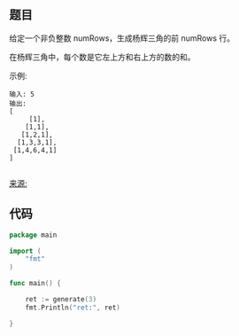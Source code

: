 ## 题目

给定一个非负整数 numRows，生成杨辉三角的前 numRows 行。

在杨辉三角中，每个数是它左上方和右上方的数的和。

示例:
~~~
输入: 5
输出:
[
     [1],
    [1,1],
   [1,2,1],
  [1,3,3,1],
 [1,4,6,4,1]
]


~~~
[来源:](https://leetcode-cn.com/problems/pascals-triangle/description/)

## 代码

~~~go
package main

import (
	"fmt"
)

func main() {

	ret := generate(3)
	fmt.Println("ret:", ret)

}
~~~

